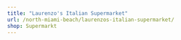 ```yaml
---
title: "Laurenzo's Italian Supermarket"
url: /north-miami-beach/laurenzos-italian-supermarket/
shop: Supermarkt
---
```

